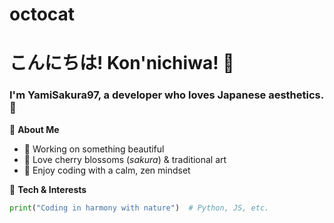# octocat
# こんにちは! Kon'nichiwa! 👋  
### I'm YamiSakura97, a developer who loves Japanese aesthetics. 🎌  

🌸 **About Me**  
- 🔭 Working on something beautiful  
- 🌸 Love cherry blossoms (*sakura*) & traditional art  
- 🎋 Enjoy coding with a calm, zen mindset  

🎎 **Tech & Interests**  
```python
print("Coding in harmony with nature")  # Python, JS, etc.
